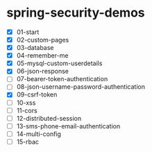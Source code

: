 # spring-security-demos
- [x] 01-start
- [x] 02-custom-pages
- [x] 03-database
- [x] 04-remember-me
- [x] 05-mysql-custom-userdetails
- [x] 06-json-response
- [ ] 07-bearer-token-authentication
- [ ] 08-json-username-password-authentication
- [x] 09-csrf-token
- [ ] 10-xss
- [ ] 11-cors
- [ ] 12-distributed-session
- [ ] 13-sms-phone-email-authentication
- [ ] 14-multi-config
- [ ] 15-rbac
